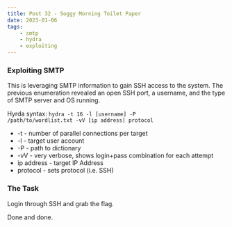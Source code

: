 ```yaml
---
title: Post 32 - Soggy Morning Toilet Paper
date: 2023-01-06
tags: 
    - smtp
    - hydra
    - exploiting
---
```

### Exploiting SMTP
This is leveraging SMTP information to gain SSH access to the system. The previous enumeration revealed an open SSH port, a username, and the type of SMTP server and OS running. 

Hyrda syntax:
<code>hydra -t 16 -l [username] -P /path/to/wordlist.txt -vV [ip address] protocol</code>

- -t - number of parallel connections per target
- -l - target user account
- -P - path to dictionary
- -vV - very verbose, shows login+pass combination for each attempt
- ip address - target IP Address
- protocol - sets protocol (i.e. SSH)

### The Task
Login through SSH and grab the flag. 

Done and done.
